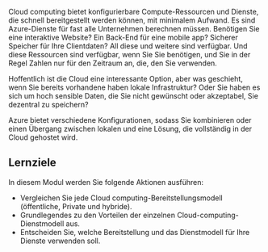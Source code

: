 Cloud computing bietet konfigurierbare Compute-Ressourcen und Dienste, die schnell bereitgestellt werden können, mit minimalem Aufwand. Es sind Azure-Dienste für fast alle Unternehmen berechnen müssen. Benötigen Sie eine interaktive Website? Ein Back-End für eine mobile app? Sicherer Speicher für Ihre Clientdaten? All diese und weitere sind verfügbar. Und diese Ressourcen sind verfügbar, wenn Sie Sie benötigen, und Sie in der Regel Zahlen nur für den Zeitraum an, die, den Sie verwenden.

Hoffentlich ist die Cloud eine interessante Option, aber was geschieht, wenn Sie bereits vorhandene haben lokale Infrastruktur? Oder Sie haben es sich um hoch sensible Daten, die Sie nicht gewünscht oder akzeptabel, Sie dezentral zu speichern?

Azure bietet verschiedene Konfigurationen, sodass Sie kombinieren oder einen Übergang zwischen lokalen und eine Lösung, die vollständig in der Cloud gehostet wird.

## <a name="learning-objectives"></a>Lernziele

In diesem Modul werden Sie folgende Aktionen ausführen:

- Vergleichen Sie jede Cloud computing-Bereitstellungsmodell (öffentliche, Private und hybride).
- Grundlegendes zu den Vorteilen der einzelnen Cloud-computing-Dienstmodell aus.
- Entscheiden Sie, welche Bereitstellung und das Dienstmodell für Ihre Dienste verwenden soll.
